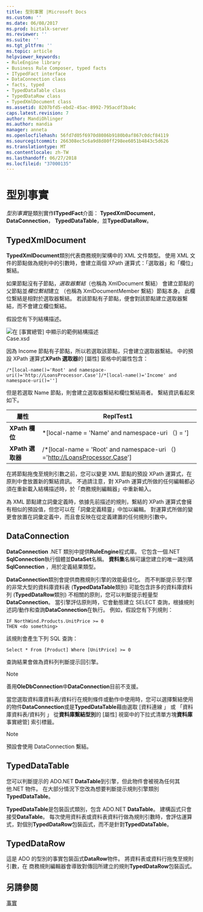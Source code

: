 ```yaml
---
title: 型別事實 |Microsoft Docs
ms.custom: ''
ms.date: 06/08/2017
ms.prod: biztalk-server
ms.reviewer: ''
ms.suite: ''
ms.tgt_pltfrm: ''
ms.topic: article
helpviewer_keywords:
- RuleEngine library
- Business Rule Composer, typed facts
- ITypedFact interface
- DataConnection class
- facts, typed
- TypedDataTable class
- TypedDataRow class
- TypedXmlDocument class
ms.assetid: 8207bfd5-ebd2-45ac-8992-795acdf3ba4c
caps.latest.revision: 7
author: MandiOhlinger
ms.author: mandia
manager: anneta
ms.openlocfilehash: 56fd7d05f6970d8086b9180b0af867c0dcf84119
ms.sourcegitcommit: 266308ec5c6a9d8d80ff298ee6051b4843c5d626
ms.translationtype: MT
ms.contentlocale: zh-TW
ms.lasthandoff: 06/27/2018
ms.locfileid: "37000135"
---
```

# <a name="typed-facts"></a>型別事實
*型別事實*是類別實作**ITypedFact**介面： **TypedXmlDocument**， **DataConnection**， **TypedDataTable**，並**TypedDataRow**。  

## <a name="typedxmldocument"></a>TypedXmlDocument  
 **TypedXmlDocument**類別代表商務規則架構中的 XML 文件類型。 使用 XML 文件的節點做為規則中的引數時，會建立兩個 XPath 運算式：「選取器」和「欄位」繫結。  

 如果節點沒有子節點，*選取器繫結*（也稱為 XmlDocument 繫結） 會建立節點的父節點並*欄位繫結*建立 （也稱為 XmlDocumentMember 繫結）節點本身。 此欄位繫結是相對於選取器繫結。 若該節點有子節點，便會對該節點建立選取器繫結，而不會建立欄位繫結。  

 假設您有下列結構描述。  

 ![在 [事實總管] 中顯示的範例結構描述](../core/media/xmldocumentbrowser.gif "xmldocumentbrowser")  
Case.xsd  

 因為 Income 節點有子節點，所以若選取該節點，只會建立選取器繫結。 中的預設 XPath 運算式**XPath 選取器**的 [屬性] 窗格中的屬性包含：  

```  
/*[local-name()='Root' and namespace-uri()='http://LoansProcessor.Case']/*[local-name()='Income' and namespace-uri()='']  
```  

 但是若選取 Name 節點，則會建立選取器繫結和欄位繫結兩者。 繫結資訊看起來如下。  


|      屬性      |                                    ReplTest1                                    |
|--------------------|-----------------------------------------------------------------------------|
|  **XPath 欄位**   |               \*[local-name = 'Name' and namespace-uri （) = ']                |
| **XPath 選取器** | /\*[local-name = 'Root' and namespace-uri （) ='<http://LoansProcessor.Case>'] |

 在將節點拖曳至規則引數之前，您可以變更 XML 節點的預設 XPath 運算式，在原則中會放置新的繫結資訊。 不過請注意，對 XPath 運算式所做的任何編輯都必須在重新載入結構描述時，於「商務規則編輯器」中重新輸入。  

 為 XML 節點建立詞彙定義時，依據先前描述的規則，繫結的 XPath 運算式會擁有相似的預設值，但您可以在「詞彙定義精靈」中加以編輯。 對運算式所做的變更會放置在詞彙定義中，而且會反映在從定義建置的任何規則引數中。  

## <a name="dataconnection"></a>DataConnection  
 **DataConnection** .NET 類別中提供**RuleEngine**程式庫。 它包含一個.NET **SqlConnection**執行個體並**DataSet**名稱。 **資料集**名稱可讓您建立的唯一識別碼**SqlConnection** ，用於定義結果類型。  

 **DataConnection**類別會提供商務規則引擎的效能最佳化。 而不判斷提示至引擎的非常大型的資料庫資料表 (**TypedDataTable**類別) 可能包含許多的資料庫資料列 (**TypedDataRow**類別) 不相關的原則，您可以判斷提示輕量型**DataConnection**。 當引擎評估原則時，它會動態建立 SELECT 查詢，根據規則述詞/動作和查詢**DataConnection**在執行。 例如，假設您有下列規則：  

```  
IF NorthWind.Products.UnitPrice >= 0   
THEN <do something>  
```  

 該規則會產生下列 SQL 查詢：  

```  
Select * From [Product] Where [UnitPrice] >= 0  
```  

 查詢結果會做為資料列判斷提示回引擎。  

> [!NOTE]
>  善用**OleDbConnection**中**DataConnection**目前不支援。  

 當您選取資料庫資料表/資料行在規則條件或動作中使用時，您可以選擇繫結使用的物件**DataConnection**或是**TypedDataTable**藉由選取 [資料連線 」 或 「資料庫資料表/資料列 」 從**資料庫繫結型別**的 [屬性] 視窗中的下拉式清單方塊**資料庫**事實總管] 索引標籤。  

> [!NOTE]
>  預設會使用 DataConnection 繫結。  

## <a name="typeddatatable"></a>TypedDataTable  
 您可以判斷提示的 ADO.NET **DataTable**到引擎，但此物件會被視為任何其他.NET 物件。 在大部分情況下您改為想要判斷提示規則引擎類別**TypedDataTable**。  

 **TypedDataTable**是包裝函式類別，包含 ADO.NET **DataTable**。 建構函式只會接受**DataTable**。 每次使用資料表或資料表資料行做為規則引數時，會評估運算式，對個別**TypedDataRow**包裝函式，而不是針對**TypedDataTable**。  

## <a name="typeddatarow"></a>TypedDataRow  
 這是 ADO 的型別的事實包裝函式**DataRow**物件。 將資料表或資料行拖曳至規則引數，在 商務規則編輯器會導致對傳回所建立的規則**TypedDataRow**包裝函式。  

## <a name="see-also"></a>另請參閱  
 [事實](../core/facts.md)
